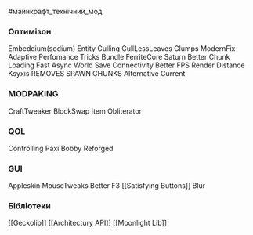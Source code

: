 #майнкрафт_технічний_мод 

### Оптимізон
Embeddium(sodium)
Entity Culling
CullLessLeaves
Clumps
ModernFix
Adaptive Perfomance Tricks Bundle
FerriteCore
Saturn
Better Chunk Loading
Fast Async World Save
Connectivity
Better FPS Render Distance
Ksyxis REMOVES SPAWN CHUNKS
Alternative Current

### MODPAKING
CraftTweaker
BlockSwap
Item Obliterator
### QOL

Controlling
Paxi
Bobby Reforged
### GUI
Appleskin
MouseTweaks
Better F3
[[Satisfying Buttons]]
Blur


### Бібліотеки

[[Geckolib]]
[[Architectury API]]
[[Moonlight Lib]]
